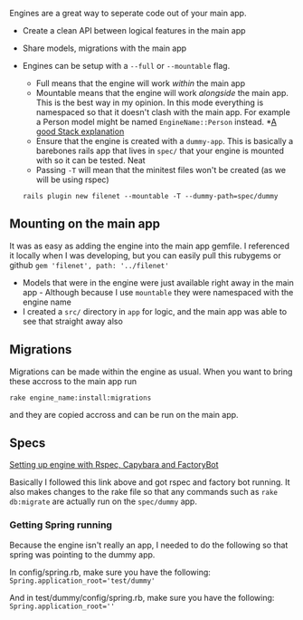 Engines are a great way to seperate code out of your main app.

* Create a clean API between logical features in the main app
* Share models, migrations with the main app

* Engines can be setup with a `--full` or `--mountable` flag.
  * Full means that the engine will work _within_ the main app
  * Mountable means that the engine will work _alongside_ the main app. This is the best way in my opinion. In this mode everything is namespaced so that it doesn't clash with the main app. For example a Person model might be named `EngineName::Person` instead.
  *[A good Stack explanation](https://stackoverflow.com/questions/6118905/rails-3-1-engine-vs-mountable-app) 
  * Ensure that the engine is created with a `dummy-app`. This is basically a barebones rails app that lives in `spec/` that your engine is mounted with so it can be tested. Neat
  * Passing `-T` will mean that the minitest files won't be created (as we will be using rspec)
  
  `rails plugin new filenet --mountable -T --dummy-path=spec/dummy`

## Mounting on the main app

It was as easy as adding the engine into the main app gemfile. I referenced it locally when I was developing, but you can easily pull this rubygems or github
`gem 'filenet', path: '../filenet'`

* Models that were in the engine were just available right away in the main app - Although because I use `mountable` they were namespaced with the engine name
* I created a `src/` directory in `app` for logic, and the main app was able to see that straight away also

## Migrations

Migrations can be made within the engine as usual. When you want to bring these accross to the main app run

`rake engine_name:install:migrations`

and they are copied accross and can be run on the main app.

## Specs

[Setting up engine with Rspec, Capybara and FactoryBot](https://www.viget.com/articles/rails-engine-testing-with-rspec-capybara-and-factorygirl/)

Basically I followed this link above and got rspec and factory bot running. It also makes changes to the rake file so that any commands such as `rake db:migrate` are actually run on the `spec/dummy` app.

### Getting Spring running
Because the engine isn't really an app, I needed to do the following so that spring was pointing to the dummy app.

In config/spring.rb, make sure you have the following:
`Spring.application_root='test/dummy'`

And in test/dummy/config/spring.rb, make sure you have the following:
`Spring.application_root=''`


